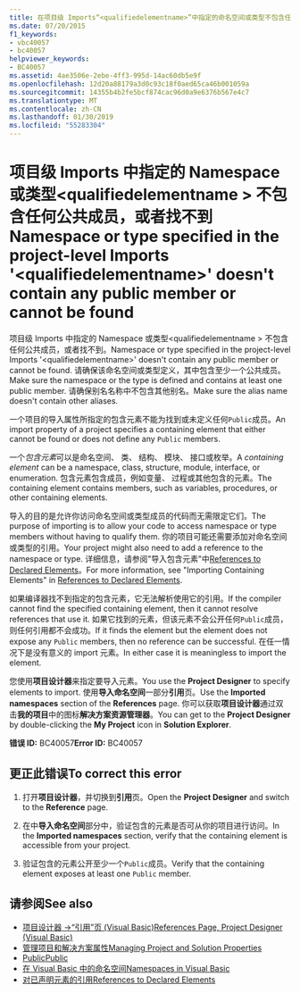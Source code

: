 ```yaml
---
title: 在项目级 Imports“<qualifiedelementname>”中指定的命名空间或类型不包含任何公共成员，或者找不到该命名空间或类型
ms.date: 07/20/2015
f1_keywords:
- vbc40057
- bc40057
helpviewer_keywords:
- BC40057
ms.assetid: 4ae3506e-2ebe-4ff3-995d-14ac60db5e9f
ms.openlocfilehash: 12d20a88179a3d0c93c18f0aed65ca46b001059a
ms.sourcegitcommit: 14355b4b2fe5bcf874cac96d0a9e6376b567e4c7
ms.translationtype: MT
ms.contentlocale: zh-CN
ms.lasthandoff: 01/30/2019
ms.locfileid: "55283304"
---
```

# <a name="namespace-or-type-specified-in-the-project-level-imports-qualifiedelementname-doesnt-contain-any-public-member-or-cannot-be-found"></a><span data-ttu-id="9b08d-102">项目级 Imports 中指定的 Namespace 或类型\<qualifiedelementname > 不包含任何公共成员，或者找不到</span><span class="sxs-lookup"><span data-stu-id="9b08d-102">Namespace or type specified in the project-level Imports '\<qualifiedelementname>' doesn't contain any public member or cannot be found</span></span>
<span data-ttu-id="9b08d-103">项目级 Imports 中指定的 Namespace 或类型\<qualifiedelementname > 不包含任何公共成员，或者找不到。</span><span class="sxs-lookup"><span data-stu-id="9b08d-103">Namespace or type specified in the project-level Imports '\<qualifiedelementname>' doesn't contain any public member or cannot be found.</span></span> <span data-ttu-id="9b08d-104">请确保该命名空间或类型定义，其中包含至少一个公共成员。</span><span class="sxs-lookup"><span data-stu-id="9b08d-104">Make sure the namespace or the type is defined and contains at least one public member.</span></span> <span data-ttu-id="9b08d-105">请确保别名名称中不包含其他别名。</span><span class="sxs-lookup"><span data-stu-id="9b08d-105">Make sure the alias name doesn't contain other aliases.</span></span>  
  
 <span data-ttu-id="9b08d-106">一个项目的导入属性所指定的包含元素不能为找到或未定义任何`Public`成员。</span><span class="sxs-lookup"><span data-stu-id="9b08d-106">An import property of a project specifies a containing element that either cannot be found or does not define any `Public` members.</span></span>  
  
 <span data-ttu-id="9b08d-107">一个*包含元素*可以是命名空间、 类、 结构、 模块、 接口或枚举。</span><span class="sxs-lookup"><span data-stu-id="9b08d-107">A *containing element* can be a namespace, class, structure, module, interface, or enumeration.</span></span> <span data-ttu-id="9b08d-108">包含元素包含成员，例如变量、 过程或其他包含的元素。</span><span class="sxs-lookup"><span data-stu-id="9b08d-108">The containing element contains members, such as variables, procedures, or other containing elements.</span></span>  
  
 <span data-ttu-id="9b08d-109">导入的目的是允许你访问命名空间或类型成员的代码而无需限定它们。</span><span class="sxs-lookup"><span data-stu-id="9b08d-109">The purpose of importing is to allow your code to access namespace or type members without having to qualify them.</span></span> <span data-ttu-id="9b08d-110">你的项目可能还需要添加对命名空间或类型的引用。</span><span class="sxs-lookup"><span data-stu-id="9b08d-110">Your project might also need to add a reference to the namespace or type.</span></span> <span data-ttu-id="9b08d-111">详细信息，请参阅"导入包含元素"中[References to Declared Elements](../../../visual-basic/programming-guide/language-features/declared-elements/references-to-declared-elements.md)。</span><span class="sxs-lookup"><span data-stu-id="9b08d-111">For more information, see "Importing Containing Elements" in [References to Declared Elements](../../../visual-basic/programming-guide/language-features/declared-elements/references-to-declared-elements.md).</span></span>  
  
 <span data-ttu-id="9b08d-112">如果编译器找不到指定的包含元素，它无法解析使用它的引用。</span><span class="sxs-lookup"><span data-stu-id="9b08d-112">If the compiler cannot find the specified containing element, then it cannot resolve references that use it.</span></span> <span data-ttu-id="9b08d-113">如果它找到的元素，但该元素不会公开任何`Public`成员，则任何引用都不会成功。</span><span class="sxs-lookup"><span data-stu-id="9b08d-113">If it finds the element but the element does not expose any `Public` members, then no reference can be successful.</span></span> <span data-ttu-id="9b08d-114">在任一情况下是没有意义的 import 元素。</span><span class="sxs-lookup"><span data-stu-id="9b08d-114">In either case it is meaningless to import the element.</span></span>  
  
 <span data-ttu-id="9b08d-115">您使用**项目设计器**来指定要导入元素。</span><span class="sxs-lookup"><span data-stu-id="9b08d-115">You use the **Project Designer** to specify elements to import.</span></span> <span data-ttu-id="9b08d-116">使用**导入命名空间**一部分**引用**页。</span><span class="sxs-lookup"><span data-stu-id="9b08d-116">Use the **Imported namespaces** section of the **References** page.</span></span> <span data-ttu-id="9b08d-117">你可以获取**项目设计器**通过双击**我的项目**中的图标**解决方案资源管理器**。</span><span class="sxs-lookup"><span data-stu-id="9b08d-117">You can get to the **Project Designer** by double-clicking the **My Project** icon in **Solution Explorer**.</span></span>  
  
 <span data-ttu-id="9b08d-118">**错误 ID:** BC40057</span><span class="sxs-lookup"><span data-stu-id="9b08d-118">**Error ID:** BC40057</span></span>  
  
## <a name="to-correct-this-error"></a><span data-ttu-id="9b08d-119">更正此错误</span><span class="sxs-lookup"><span data-stu-id="9b08d-119">To correct this error</span></span>  
  
1.  <span data-ttu-id="9b08d-120">打开**项目设计器**，并切换到**引用**页。</span><span class="sxs-lookup"><span data-stu-id="9b08d-120">Open the **Project Designer** and switch to the **Reference** page.</span></span>  
  
2.  <span data-ttu-id="9b08d-121">在中**导入命名空间**部分中，验证包含的元素是否可从你的项目进行访问。</span><span class="sxs-lookup"><span data-stu-id="9b08d-121">In the **Imported namespaces** section, verify that the containing element is accessible from your project.</span></span>  
  
3.  <span data-ttu-id="9b08d-122">验证包含的元素公开至少一个`Public`成员。</span><span class="sxs-lookup"><span data-stu-id="9b08d-122">Verify that the containing element exposes at least one `Public` member.</span></span>  
  
## <a name="see-also"></a><span data-ttu-id="9b08d-123">请参阅</span><span class="sxs-lookup"><span data-stu-id="9b08d-123">See also</span></span>
- [<span data-ttu-id="9b08d-124">项目设计器 ->“引用”页 (Visual Basic)</span><span class="sxs-lookup"><span data-stu-id="9b08d-124">References Page, Project Designer (Visual Basic)</span></span>](/visualstudio/ide/reference/references-page-project-designer-visual-basic)
- [<span data-ttu-id="9b08d-125">管理项目和解决方案属性</span><span class="sxs-lookup"><span data-stu-id="9b08d-125">Managing Project and Solution Properties</span></span>](/visualstudio/ide/managing-project-and-solution-properties)
- [<span data-ttu-id="9b08d-126">Public</span><span class="sxs-lookup"><span data-stu-id="9b08d-126">Public</span></span>](../../../visual-basic/language-reference/modifiers/public.md)
- [<span data-ttu-id="9b08d-127">在 Visual Basic 中的命名空间</span><span class="sxs-lookup"><span data-stu-id="9b08d-127">Namespaces in Visual Basic</span></span>](../../../visual-basic/programming-guide/program-structure/namespaces.md)
- [<span data-ttu-id="9b08d-128">对已声明元素的引用</span><span class="sxs-lookup"><span data-stu-id="9b08d-128">References to Declared Elements</span></span>](../../../visual-basic/programming-guide/language-features/declared-elements/references-to-declared-elements.md)
